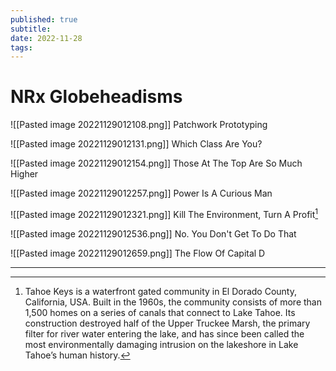 ```yaml
---
published: true
subtitle: 
date: 2022-11-28
tags: 
---
```


# NRx Globeheadisms

![[Pasted image 20221129012108.png]]
Patchwork Prototyping

![[Pasted image 20221129012131.png]]
Which Class Are You?

![[Pasted image 20221129012154.png]]
Those At The Top Are So Much Higher

![[Pasted image 20221129012257.png]]
Power Is A Curious Man

![[Pasted image 20221129012321.png]]
Kill The Environment, Turn A Profit[^1]

![[Pasted image 20221129012536.png]]
No. You Don't Get To Do That

![[Pasted image 20221129012659.png]]
The Flow Of Capital D

---
[^1]: Tahoe Keys is a waterfront gated community in El Dorado County, California, USA. Built in the 1960s, the community consists of more than 1,500 homes on a series of canals that connect to Lake Tahoe. Its construction destroyed half of the Upper Truckee Marsh, the primary filter for river water entering the lake, and has since been called the most environmentally damaging intrusion on the lakeshore in Lake Tahoe’s human history.